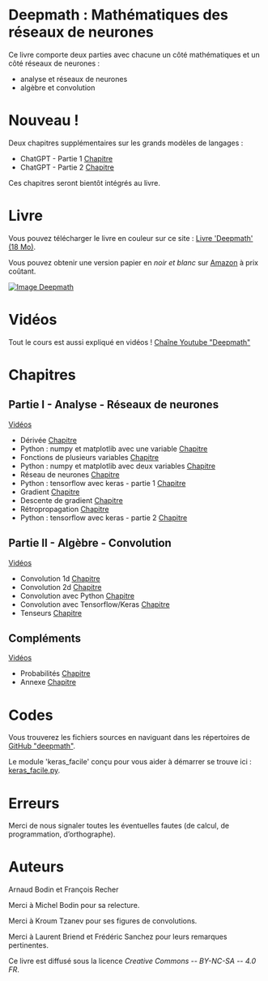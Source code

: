 
Deepmath : Mathématiques des réseaux de neurones
================================================

Ce livre comporte deux parties avec chacune un côté mathématiques et un côté réseaux de neurones :

* analyse et réseaux de neurones
* algèbre et convolution


Nouveau !
=========

Deux chapitres supplémentaires sur les grands modèles de langages :
* ChatGPT - Partie 1 [Chapitre](chatgpt1/chatgpt1.pdf)
* ChatGPT - Partie 2 [Chapitre](chatgpt2/chatgpt2.pdf)

Ces chapitres seront bientôt intégrés au livre.

Livre
=====

Vous pouvez télécharger le livre en couleur sur ce site : [Livre 'Deepmath' (18 Mo)](livre-deepmath.pdf).

Vous pouvez obtenir une version papier en *noir et blanc* sur [Amazon](https://www.amazon.fr/dp/B08TRRNBMQ/) à prix coûtant.

[![Image Deepmath](divers/img_deepmath_medium.png "Image Deepmath")](https://www.amazon.fr/dp/B08TRRNBMQ/)

Vidéos
======

Tout le cours est aussi expliqué en vidéos ! [Chaîne Youtube "Deepmath"](https://www.youtube.com/channel/UCnKarYaG1VuzdWix1vBitFg/)


Chapitres
=========

Partie I - Analyse - Réseaux de neurones
----------------------------------------

[Vidéos](https://www.youtube.com/playlist?list=PL4Z-Jb1iAUOZEjt0P6R1GPU5LhC1kx1aL)

* Dérivée [Chapitre](derivee/derivee.pdf)
* Python : numpy et matplotlib avec une variable [Chapitre](pythonx/pythonx.pdf)
* Fonctions de plusieurs variables [Chapitre](fonctions/fonctions.pdf)
* Python : numpy et matplotlib avec deux variables [Chapitre](pythonxy/pythonxy.pdf)
* Réseau de neurones [Chapitre](neurones/neurones.pdf)
* Python : tensorflow avec keras - partie 1 [Chapitre](pythontf1/pythontf1.pdf)
* Gradient  [Chapitre](gradient/gradient.pdf)
* Descente de gradient [Chapitre](descente/descente.pdf)
* Rétropropagation  [Chapitre](retro/retro.pdf)
* Python : tensorflow avec keras - partie 2 [Chapitre](pythontf2/pythontf2.pdf)


Partie II - Algèbre - Convolution
---------------------------------

[Vidéos](https://www.youtube.com/playlist?list=PL4Z-Jb1iAUOYxUtZO_NlXG21LoXYlwIOF)

* Convolution 1d [Chapitre](convolution1d/convolution1d.pdf)
* Convolution 2d [Chapitre](convolution2d/convolution2d.pdf)
* Convolution avec Python [Chapitre](pythonconv/pythonconv.pdf)
* Convolution avec Tensorflow/Keras [Chapitre](tfconv/tfconv.pdf)
* Tenseurs [Chapitre](tenseur/tenseur.pdf)


Compléments
------------------------------------

[Vidéos](https://www.youtube.com/playlist?list=PL4Z-Jb1iAUObWRvZuQgPFUkUMP_Aycwdv)

* Probabilités  [Chapitre](proba/proba.pdf)
* Annexe [Chapitre](annexe/annexe.pdf)


Codes
=====

Vous trouverez les fichiers sources en naviguant dans les répertoires de [GitHub "deepmath"](https://github.com/exo7math/deepmath-exo7).

Le module 'keras_facile' conçu pour vous aider à démarrer  se trouve ici : [keras_facile.py](keras_facile/keras_facile.py).


Erreurs
=======

Merci de nous signaler toutes les éventuelles fautes (de calcul, de programmation, d’orthographe).



Auteurs
=======

Arnaud Bodin et François Recher

Merci à Michel Bodin pour sa relecture.

Merci à Kroum Tzanev pour ses figures de convolutions.

Merci à Laurent Briend et Frédéric Sanchez pour leurs remarques pertinentes.

Ce livre est diffusé sous la licence *Creative Commons -- BY-NC-SA -- 4.0 FR*.


